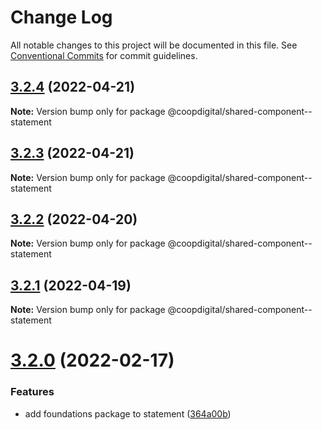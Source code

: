 # Change Log

All notable changes to this project will be documented in this file.
See [Conventional Commits](https://conventionalcommits.org) for commit guidelines.

## [3.2.4](https://github.com/coopdigital/coop-frontend/compare/@coopdigital/shared-component--statement@3.2.3...@coopdigital/shared-component--statement@3.2.4) (2022-04-21)

**Note:** Version bump only for package @coopdigital/shared-component--statement





## [3.2.3](https://github.com/coopdigital/coop-frontend/compare/@coopdigital/shared-component--statement@3.2.2...@coopdigital/shared-component--statement@3.2.3) (2022-04-21)

**Note:** Version bump only for package @coopdigital/shared-component--statement





## [3.2.2](https://github.com/coopdigital/coop-frontend/compare/@coopdigital/shared-component--statement@3.2.1...@coopdigital/shared-component--statement@3.2.2) (2022-04-20)

**Note:** Version bump only for package @coopdigital/shared-component--statement





## [3.2.1](https://github.com/coopdigital/coop-frontend/compare/@coopdigital/shared-component--statement@3.2.0...@coopdigital/shared-component--statement@3.2.1) (2022-04-19)

**Note:** Version bump only for package @coopdigital/shared-component--statement





# [3.2.0](https://github.com/coopdigital/coop-frontend/compare/@coopdigital/shared-component--statement@3.1.7...@coopdigital/shared-component--statement@3.2.0) (2022-02-17)


### Features

* add foundations package to statement ([364a00b](https://github.com/coopdigital/coop-frontend/commit/364a00bfed85d0cac611c5f82e62ae632ab5ce0f))
